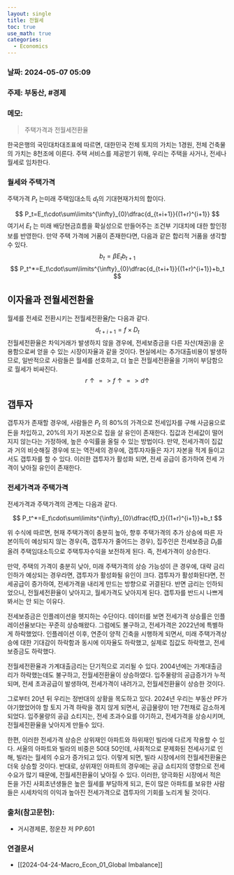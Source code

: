 ```yaml
---
layout: single
title: 전월세
toc: true
use_math: true
categories:
  - Economics
---
```



### 날짜: 2024-05-07 05:09

### 주제: 부동산, #경제 

### 메모:
>주택가격과 전월세전환율

한국은행의 국민대차대조표에 따르면, 대한민국 전체 토지의 가치는 1경원, 전체 건축물의 가치는 8천조에 이른다. 주택 서비스를 제공받기 위해, 우리는 주택을 사거나, 전세나 월세로 임차한다. 

### 월세와 주택가격

주택가격 $P_t$ 는미래 주택임대소득 $d_t$의 기대현재가치의 합이다.

$$
P_t=E_t\cdot\sum\limits^{\infty}_{0}\dfrac{d_{t+i+1}}{(1+r)^{i+1}}
$$
여기서 $E_t$ 는 미래 배당현금흐름을 확실성으로 만들어주는 조건부 기대치에 대한 할인정보를 반영한다. 만약 주택 가격에 거품이 존재한다면, 다음과 같은 합리적 거품을 생각할 수 있다.
$$
b_{t} = \beta E_tb_{t+1}
$$
$$
P_t^*=E_t\cdot\sum\limits^{\infty}_{0}\dfrac{d_{t+i+1}}{(1+r)^{i+1}}+b_t
$$

## 이자율과 전월세전환율 

월세를 전세로 전환시키는 전월세전환율$f$는 다음과 같다.
$$
d_{t+i+1}=f\times D_t
$$
전월세전환율은 차익거래가 발생하지 않을 경우에, 전세보증금을 다른 자산(채권)을 운용함으로써 얻을 수 있는 시장이자율과 같을 것이다. 현실에서는 추가대출비용이 발생하므로, 일반적으로 사람들은 월세를 선호하고, 더 높은 전월세전환율을 기꺼이 부담함으로 월세가 비싸진다.
$$r\uparrow =>f\uparrow => d\uparrow$$

## 갭투자
갭투자가 존재할 경우에, 사람들은 $P_t$ 의 80%의 가격으로 전세입자를 구해 사금융으로 돈을 차입하고, 20%의 자기 자본으로 집을 살 유인이 존재한다. 집값과 전세값이 떨어지지 않는다는 가정하에, 높은 수익률을 올릴 수 있는 방법이다. 만약, 전세가격이 집값과 거의 비슷해질 경우에 또는 역전세의 경우에, 갭투자자들은 자기 자본을 적게 들이고서도 갭투자를 할 수 있다. 이러한 갭투자가 활성화 되면, 전세 공급이 증가하여 전세 가격이 낮아질 유인이 존재한다. 

### 전세가격과 주택가격 

전세가격과 주택가격의 관계는 다음과 같다.

$$
P_t^*=E_t\cdot\sum\limits^{\infty}_{0}\dfrac{fD_t}{(1+r)^{i+1}}+b_t
$$

위 수식에 따르면, 현재 주택가격이 충분히 높아, 향후 주택가격의 추가 상승에 따른 자본이득이 예상되지 않는 경우(즉, 갭투자가 줄어드는 경우), 집주인은 전세보증금 $D_t$를 올려 주택임대소득으로 주택투자수익을 보전하게 된다. 즉, 전세가격이 상승한다.

만약, 주택의 가격이 충분히 낮아, 미래 주택가격의 상승 가능성이 큰 경우에, 대략 금리 인하가 예상되는 경우라면, 갭투자가 활성화될 유인이 크다. 갭투자가 활성화된다면, 전세공급이 증가하여, 전세가격을 내리게 만드는 방향으로 귀결된다. 반면 금리는 인하되었으니, 전월세전환율이 낮아지고, 월세가격도 낮아지게 된다. 갭투자를 반드시 나쁘게 봐서는 안 되는 이유다.

전세보증금은 인플레이션을 헷지하는 수단이다. 데이터를 보면 전세가격 상승률은 인플레이션율보다는 꾸준히 상승해왔다. 그럼에도 불구하고, 전세가격은 2022년에 특별하게 하락했었다. 인플레이션 이후, 연준이 양적 긴축을 시행하게 되면서, 미래 주택가격상승에 대한 기대감이 하락함과 동시에 이자율도 하락했고, 실제로 집값도 하락했고, 전세보증금도 하락했다. 


전월세전환율과 가계대출금리는 단기적으로 괴리될 수 있다.
2004년에는 가계대출금리가 하락했는데도 불구하고, 전월세전환율이 상승하였다. 입주물량의 공급증가가 누적되며, 전세 초과공급이 발생하여, 전세가격이 내려가고, 전월세전환율이 상승한 것이다.

그로부터 20년 뒤 우리는 정반대의 상황을 목도하고 있다. 2024년 우리는 부동산 PF가 야기했었어야 할 토지 가격 하락을 겪지 않게 되면서, 공급물량이 1만 7천채로 감소하게 되었다. 입주물량의 공급 쇼티지는, 전세 초과수요를 야기하고, 전세가격을 상승시키며, 전월세전환율을 낮아지게 만들수 있다.

한편, 이러한 전세가격 상승은 상위재인 아파트와 하위재인 빌라에 다르게 작용할 수 있다. 서울의 아파트와 빌라의 비중은 50대 50인데, 사회적으로 문제화된 전세사기로 인해, 빌라는 월세의 수요가 증가되고 있다. 이렇게 되면, 빌라 시장에서의 전월세전환율은 더욱 상승할 것이다. 반대로, 상위재인 아파트의 경우에는 공급 쇼티지의 영향으로 전세 수요가 많기 때문에, 전월세전환율이 낮아질 수 있다. 이러한, 양극화된 시장에서 적은 돈을 가진 사회초년생들은 높은 월세를 부담하게 되고, 돈이 많은 아파트를 보유한 사람들은 시세차익의 이익과 높아진 전세가격으로 갭투자의 기회를 노리게 될 것이다.

### 출처(참고문헌):
- 거시경제론, 정운찬 저 PP.601

### 연결문서
- [[2024-04-24-Macro_Econ_01_Global Imbalance]]